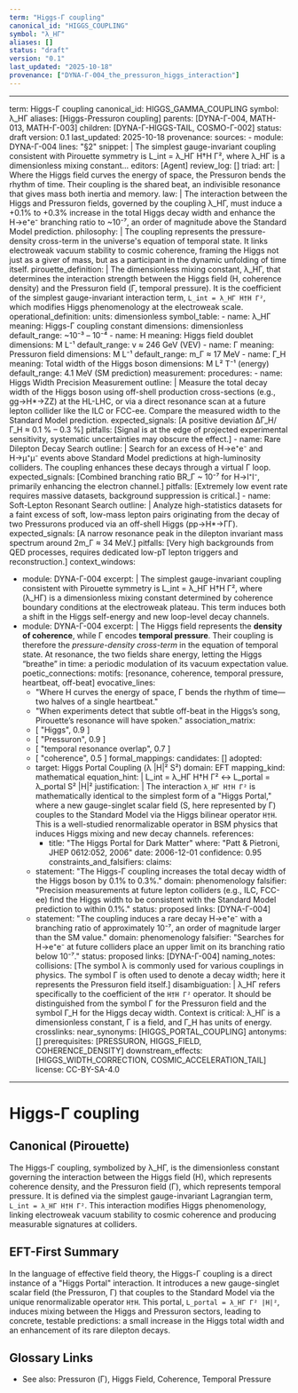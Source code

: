 ```yaml
---
term: "Higgs-Γ coupling"
canonical_id: "HIGGS_COUPLING"
symbol: "λ_HΓ"
aliases: []
status: "draft"
version: "0.1"
last_updated: "2025-10-18"
provenance: ["DYNA-Γ-004_the_pressuron_higgs_interaction"]
---
```


---
term: Higgs-Γ coupling
canonical_id: HIGGS_GAMMA_COUPLING
symbol: λ_HΓ
aliases: [Higgs-Pressuron coupling]
parents: [DYNA-Γ-004, MATH-013, MATH-Γ-003]
children: [DYNA-Γ-HIGGS-TAIL, COSMO-Γ-002]
status: draft
version: 0.1
last_updated: 2025-10-18
provenance:
  sources:
    - module: DYNA-Γ-004
      lines: "§2"
      snippet: |
        The simplest gauge-invariant coupling consistent with Pirouette symmetry is
        L_int = λ_HΓ H†H Γ²,
        where λ_HΓ is a dimensionless mixing constant...
  editors: [Agent]
  review_log: []
triad:
  art: |
    Where the Higgs field curves the energy of space, the Pressuron bends the rhythm of time. Their coupling is the shared beat, an indivisible resonance that gives mass both inertia and memory.
  law: |
    The interaction between the Higgs and Pressuron fields, governed by the coupling λ_HΓ, must induce a +0.1% to +0.3% increase in the total Higgs decay width and enhance the H→e⁺e⁻ branching ratio to ~10⁻⁷, an order of magnitude above the Standard Model prediction.
  philosophy: |
    The coupling represents the pressure-density cross-term in the universe's equation of temporal state. It links electroweak vacuum stability to cosmic coherence, framing the Higgs not just as a giver of mass, but as a participant in the dynamic unfolding of time itself.
pirouette_definition: |
  The dimensionless mixing constant, λ_HΓ, that determines the interaction strength between the Higgs field (H, coherence density) and the Pressuron field (Γ, temporal pressure). It is the coefficient of the simplest gauge-invariant interaction term, `L_int = λ_HΓ H†H Γ²`, which modifies Higgs phenomenology at the electroweak scale.
operational_definition:
  units: dimensionless
  symbol_table:
    - name: λ_HΓ
      meaning: Higgs-Γ coupling constant
      dimensions: dimensionless
      default_range: ~10⁻³ – 10⁻⁴
    - name: H
      meaning: Higgs field doublet
      dimensions: M L⁻¹
      default_range: v ≈ 246 GeV (VEV)
    - name: Γ
      meaning: Pressuron field
      dimensions: M L⁻¹
      default_range: m_Γ ≈ 17 MeV
    - name: Γ_H
      meaning: Total width of the Higgs boson
      dimensions: M L² T⁻¹ (energy)
      default_range: 4.1 MeV (SM prediction)
  measurement:
    procedures:
      - name: Higgs Width Precision Measurement
        outline: |
          Measure the total decay width of the Higgs boson using off-shell production cross-sections (e.g., gg→H*→ZZ) at the HL-LHC, or via a direct resonance scan at a future lepton collider like the ILC or FCC-ee. Compare the measured width to the Standard Model prediction.
        expected_signals: [A positive deviation ΔΓ_H/Γ_H ≈ 0.1 % – 0.3 %]
        pitfalls: [Signal is at the edge of projected experimental sensitivity, systematic uncertainties may obscure the effect.]
      - name: Rare Dilepton Decay Search
        outline: |
          Search for an excess of H→e⁺e⁻ and H→μ⁺μ⁻ events above Standard Model predictions at high-luminosity colliders. The coupling enhances these decays through a virtual Γ loop.
        expected_signals: [Combined branching ratio BR_Γ ~ 10⁻⁷ for H→l⁺l⁻, primarily enhancing the electron channel.]
        pitfalls: [Extremely low event rate requires massive datasets, background suppression is critical.]
      - name: Soft-Lepton Resonant Search
        outline: |
          Analyze high-statistics datasets for a faint excess of soft, low-mass lepton pairs originating from the decay of two Pressurons produced via an off-shell Higgs (pp→H*→ΓΓ).
        expected_signals: [A narrow resonance peak in the dilepton invariant mass spectrum around 2m_Γ ≈ 34 MeV.]
        pitfalls: [Very high backgrounds from QED processes, requires dedicated low-pT lepton triggers and reconstruction.]
context_windows:
  - module: DYNA-Γ-004
    excerpt: |
      The simplest gauge-invariant coupling consistent with Pirouette symmetry is L_int = λ_HΓ H†H Γ², where (λ_HΓ) is a dimensionless mixing constant determined by coherence boundary conditions at the electroweak plateau. This term induces both a shift in the Higgs self-energy and new loop-level decay channels.
  - module: DYNA-Γ-004
    excerpt: |
      The Higgs field represents the **density of coherence**, while Γ encodes **temporal pressure**. Their coupling is therefore the *pressure-density cross-term* in the equation of temporal state. At resonance, the two fields share energy, letting the Higgs “breathe” in time: a periodic modulation of its vacuum expectation value.
poetic_connections:
  motifs: [resonance, coherence, temporal pressure, heartbeat, off-beat]
  evocative_lines:
    - "Where H curves the energy of space, Γ bends the rhythm of time—two halves of a single heartbeat."
    - "When experiments detect that subtle off-beat in the Higgs’s song, Pirouette’s resonance will have spoken."
  association_matrix:
    - [ "Higgs", 0.9 ]
    - [ "Pressuron", 0.9 ]
    - [ "temporal resonance overlap", 0.7 ]
    - [ "coherence", 0.5 ]
formal_mappings:
  candidates: []
  adopted:
    - target: Higgs Portal Coupling (λ |H|² S²)
      domain: EFT
      mapping_kind: mathematical
      equation_hint: |
        L_int = λ_HΓ H†H Γ²  ↔  L_portal = λ_portal S² |H|²
      justification: |
        The interaction `λ_HΓ H†H Γ²` is mathematically identical to the simplest form of a "Higgs Portal," where a new gauge-singlet scalar field (S, here represented by Γ) couples to the Standard Model via the Higgs bilinear operator `H†H`. This is a well-studied renormalizable operator in BSM physics that induces Higgs mixing and new decay channels.
      references:
        - title: "The Higgs Portal for Dark Matter"
          where: "Patt & Pietroni, JHEP 0612:052, 2006"
          date: 2006-12-01
      confidence: 0.95
constraints_and_falsifiers:
  claims:
    - statement: "The Higgs-Γ coupling increases the total decay width of the Higgs boson by 0.1% to 0.3%."
      domain: phenomenology
      falsifier: "Precision measurements at future lepton colliders (e.g., ILC, FCC-ee) find the Higgs width to be consistent with the Standard Model prediction to within 0.1%."
      status: proposed
      links: [DYNA-Γ-004]
    - statement: "The coupling induces a rare decay H→e⁺e⁻ with a branching ratio of approximately 10⁻⁷, an order of magnitude larger than the SM value."
      domain: phenomenology
      falsifier: "Searches for H→e⁺e⁻ at future colliders place an upper limit on its branching ratio below 10⁻⁷."
      status: proposed
      links: [DYNA-Γ-004]
naming_notes:
  collisions: [The symbol λ is commonly used for various couplings in physics. The symbol Γ is often used to denote a decay width; here it represents the Pressuron field itself.]
  disambiguation: |
    λ_HΓ refers specifically to the coefficient of the `H†H Γ²` operator. It should be distinguished from the symbol Γ for the Pressuron field and the symbol Γ_H for the Higgs decay width. Context is critical: λ_HΓ is a dimensionless constant, Γ is a field, and Γ_H has units of energy.
crosslinks:
  near_synonyms: [HIGGS_PORTAL_COUPLING]
  antonyms: []
  prerequisites: [PRESSURON, HIGGS_FIELD, COHERENCE_DENSITY]
  downstream_effects: [HIGGS_WIDTH_CORRECTION, COSMIC_ACCELERATION_TAIL]
license: CC-BY-SA-4.0
---

# Higgs-Γ coupling

## Canonical (Pirouette)
The Higgs-Γ coupling, symbolized by λ_HΓ, is the dimensionless constant governing the interaction between the Higgs field (H), which represents coherence density, and the Pressuron field (Γ), which represents temporal pressure. It is defined via the simplest gauge-invariant Lagrangian term, `L_int = λ_HΓ H†H Γ²`. This interaction modifies Higgs phenomenology, linking electroweak vacuum stability to cosmic coherence and producing measurable signatures at colliders.

## EFT-First Summary
In the language of effective field theory, the Higgs-Γ coupling is a direct instance of a "Higgs Portal" interaction. It introduces a new gauge-singlet scalar field (the Pressuron, Γ) that couples to the Standard Model via the unique renormalizable operator `H†H`. This portal, `L_portal = λ_HΓ Γ² |H|²`, induces mixing between the Higgs and Pressuron sectors, leading to concrete, testable predictions: a small increase in the Higgs total width and an enhancement of its rare dilepton decays.

## Glossary Links
- See also: Pressuron (Γ), Higgs Field, Coherence, Temporal Pressure